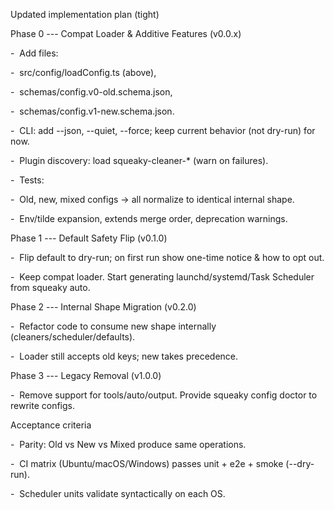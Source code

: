 Updated implementation plan (tight)

Phase 0 --- Compat Loader & Additive Features (v0.0.x)

-  Add files:

-  src/config/loadConfig.ts (above),

-  schemas/config.v0-old.schema.json,

-  schemas/config.v1-new.schema.json.

-  CLI: add --json, --quiet, --force; keep current behavior (not dry-run) for now.

-  Plugin discovery: load squeaky-cleaner-* (warn on failures).

-  Tests:

-  Old, new, mixed configs → all normalize to identical internal shape.

-  Env/tilde expansion, extends merge order, deprecation warnings.

Phase 1 --- Default Safety Flip (v0.1.0)

-  Flip default to dry-run; on first run show one-time notice & how to opt out.

-  Keep compat loader. Start generating launchd/systemd/Task Scheduler from squeaky auto.

Phase 2 --- Internal Shape Migration (v0.2.0)

-  Refactor code to consume new shape internally (cleaners/scheduler/defaults).

-  Loader still accepts old keys; new takes precedence.

Phase 3 --- Legacy Removal (v1.0.0)

-  Remove support for tools/auto/output. Provide squeaky config doctor to rewrite configs.

Acceptance criteria

-  Parity: Old vs New vs Mixed produce same operations.

-  CI matrix (Ubuntu/macOS/Windows) passes unit + e2e + smoke (--dry-run).

-  Scheduler units validate syntactically on each OS.